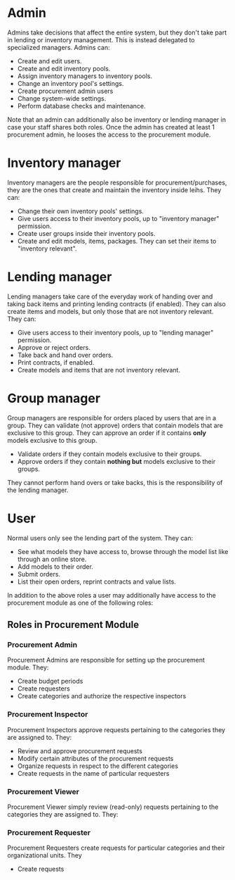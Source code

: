 # Admin

Admins take decisions that affect the entire system, but they don't take part in lending or inventory management. This is instead delegated to specialized managers. Admins can:

* Create and edit users.
* Create and edit inventory pools.
* Assign inventory managers to inventory pools.
* Change an inventory pool's settings.
* Create procurement admin users
* Change system-wide settings.
* Perform database checks and maintenance.

Note that an admin can additionally also be inventory or lending manager in case your staff shares both roles. Once the admin has created at least 1 procurement admin, he looses the access to the procurement module.

# Inventory manager

Inventory managers are the people responsible for procurement/purchases, they are the ones that create and maintain the inventory inside leihs. They can:

* Change their own inventory pools' settings.
* Give users access to their inventory pools, up to "inventory manager" permission.
* Create user groups inside their inventory pools.
* Create and edit models, items, packages. They can set their items to "inventory relevant".

# Lending manager

Lending managers take care of the everyday work of handing over and taking back items and printing lending contracts (if enabled). They can also create items and models, but only those that are not inventory relevant. They can:

* Give users access to their inventory pools, up to "lending manager" permission.
* Approve or reject orders.
* Take back and hand over orders.
* Print contracts, if enabled.
* Create models and items that are not inventory relevant.

# Group manager

Group managers are responsible for orders placed by users that are in a group. They can validate (not approve) orders that contain models that are exclusive to this group. They can approve an order if it contains **only** models exclusive to this group.

* Validate orders if they contain models exclusive to their groups.
* Approve orders if they contain **nothing but** models exclusive to their groups.

They cannot perform hand overs or take backs, this is the responsibility of the lending manager.

# User

Normal users only see the lending part of the system. They can:

* See what models they have access to, browse through the model list like through an online store.
* Add models to their order.
* Submit orders.
* List their open orders, reprint contracts and value lists.

In addition to the above roles a user may additionally have access to the procurement module as one of the following roles:

## Roles in Procurement Module

### Procurement Admin

Procurement Admins are responsible for setting up the procurement module. They:

* Create budget periods
* Create requesters
* Create categories and authorize the respective inspectors

### Procurement Inspector

Procurement Inspectors approve requests pertaining to the categories they are assigned to. They:

* Review and approve procurement requests
* Modify certain attributes of the procurement requests
* Organize requests in respect to the different categories
* Create requests in the name of particular requesters

### Procurement Viewer

Procurement Viewer simply review (read-only) requests pertaining to the categories they are assigned to. They:

### Procurement Requester

Procurement Requesters create requests for particular categories and their organizational units. They

* Create requests
